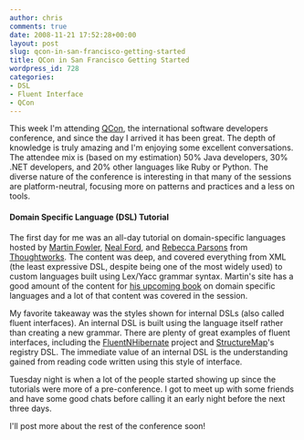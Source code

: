 ```yaml
---
author: chris
comments: true
date: 2008-11-21 17:52:28+00:00
layout: post
slug: qcon-in-san-francisco-getting-started
title: QCon in San Francisco Getting Started
wordpress_id: 728
categories:
- DSL
- Fluent Interface
- QCon
---
```


This week I'm attending [QCon](http://qconsf.com/), the international software developers conference, and since the day I arrived it has been great. The depth of knowledge is truly amazing and I'm enjoying some excellent conversations. The attendee mix is (based on my estimation) 50% Java developers, 30% .NET developers, and 20% other languages like Ruby or Python. The diverse nature of the conference is interesting in that many of the sessions are platform-neutral, focusing more on patterns and practices and a less on tools. 



#### Domain Specific Language (DSL) Tutorial



The first day for me was an all-day tutorial on domain-specific languages hosted by [Martin Fowler](http://martinfowler.com/), [Neal Ford](http://www.nealford.com/my/bio.htm), and [Rebecca Parsons](http://www.thoughtworks.com/who-we-are/leadership-profiles/rebecca-parsons.html) from [Thoughtworks](http://www.thoughtworks.com/index.html). The content was deep, and covered everything from XML (the least expressive DSL, despite being one of the most widely used) to custom languages built using Lex/Yacc grammar syntax. Martin's site has a good amount of the content for [his upcoming book](http://martinfowler.com/dslwip/) on domain specific languages and a lot of that content was covered in the session.

My favorite takeaway was the styles shown for internal DSLs (also called fluent interfaces). An internal DSL is built using the language itself rather than creating a new grammar. There are plenty of great examples of fluent interfaces, including the [FluentNHibernate](http://code.google.com/p/fluent-nhibernate/) project and [StructureMap](http://structuremap.sourceforge.net/Default.htm)'s registry DSL. The immediate value of an internal DSL is the understanding gained from reading code written using this style of interface.

Tuesday night is when a lot of the people started showing up since the tutorials were more of a pre-conference. I got to meet up with some friends and have some good chats before calling it an early night before the next three days.

I'll post more about the rest of the conference soon!

